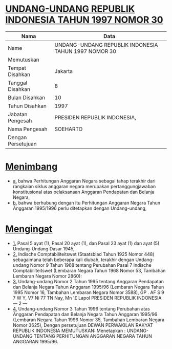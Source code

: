 # [UNDANG-UNDANG REPUBLIK INDONESIA TAHUN 1997 NOMOR 30](http://example.org/legal/document/uu/1997/30)

| Nama | Data |
| ------ | ----- |
|Name|UNDANG-UNDANG REPUBLIK INDONESIA TAHUN 1997 NOMOR 30|
|Memutuskan||
|Tempat Disahkan|Jakarta|
|Tanggal Disahkan|8|
|Bulan Disahkan|10|
|Tahun Disahkan|1997|
|Jabatan Pengesah|PRESIDEN REPUBLIK INDONESIA,|
|Nama Pengesah|SOEHARTO|
|Dengan Persetujuan||
# [Menimbang](http://example.org/legal/document/uu/1997/30/menimbang)

* [a.](http://example.org/legal/document/uu/1997/30/menimbang/point/a) bahwa Perhitungan Anggaran Negara sebagai tahap terakhir dari rangkaian siklus anggaran negara merupakan pertanggungjawaban konstitusional atas pelaksanaan Anggaran Pendapatan dan Belanja Negara,
* [b.](http://example.org/legal/document/uu/1997/30/menimbang/point/b) bahwa berhubung dengan itu Perhitungan Anggaran Negara Tahun Anggaran 1995/1996 perlu ditetapkan dengan Undang-undang,
# [Mengingat](http://example.org/legal/document/uu/1997/30/mengingat)

* [1.](http://example.org/legal/document/uu/1997/30/mengingat/point/0001) Pasal 5 ayat (1), Pasal 20 ayat (1), dan Pasal 23 ayat (1) dan ayat (5) Undang-Undang Dasar 1945,
* [2.](http://example.org/legal/document/uu/1997/30/mengingat/point/0002) Indische Comptabiliteitswet (Staatsblad Tahun 1925 Nomor 448) sebagaimana telah beberapa kali diubah, terakhir dengan Undang-undang Nomor 9 Tahun 1968 tentang Perubahan Pasal 7 Indische Comptabiliteitswet (Lembaran Negara Tahun 1968 Nomor 53, Tambahan Lembaran Negara Nomor 2860):
* [3.](http://example.org/legal/document/uu/1997/30/mengingat/point/0003) Undang-undang Nomor 2 Tahun 1995 tentang Anggaran Pendapatan dan Belanja Negara Tahun Anggaran 1995/96 (Lembaran Negara Tahun 1995 Nomor 16, Tambahan Lembaran Negara Nomor 3588), GP . AF S 9 7 W Y, V7 Ni 77 TN Nay, Mn '£ Lapol PRESIDEN REPUBLIK INDONESIA — 2 —
* [4.](http://example.org/legal/document/uu/1997/30/mengingat/point/0004) Undang-undang Nomor 3 Tahun 1996 tentang Perubahan atas Anggaran Pendapatan dan Belanja Negara Tahun Anggaran 1995/96 (Lembaran Negara Tahun 1996 Nomor 35, Tambahan Lembaran Negara Nomor 3625), Dengan persetujuan DEWAN PERWAKILAN RAKYAT REPUBLIK INDONESIA MEMUTUSKAN: Menetapkan : UNDANG-UNDANG TENTANG PERHITUNGAN ANGGARAN NEGARA TAHUN ANGGARAN 1995/96.